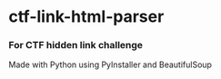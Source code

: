 # ctf-link-html-parser
### For CTF hidden link challenge
Made with Python using PyInstaller and BeautifulSoup
